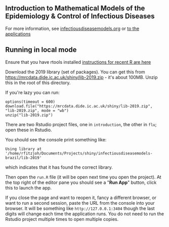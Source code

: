 ## Introduction to Mathematical Models of the Epidemiology & Control of Infectious Diseases

For more information, see [infectiousdiseasemodels.org](http://www.infectiousdiseasemodels.org/) or [to the applications](https://shiny.dide.imperial.ac.uk/infectiousdiseasemodels-2021)

## Running in local mode

Ensure that you have rtools installed [instructions for recent R are here](https://cran.r-project.org/bin/windows/Rtools/rtools42/rtools.html)

Download the 2019 library (set of packages). You can get this from https://mrcdata.dide.ic.ac.uk/shiny/lib-2019.zip - it's about 100MB. Unzip this in the root of this directory.

If you're lazy you can run:

```
options(timeout = 600)
download.file("https://mrcdata.dide.ic.ac.uk/shiny/lib-2019.zip", "lib-2019.zip", mode = "wb")
unzip("lib-2019.zip")
```

There are two Rstudio project files, one in `introduction`, the other in `flu`; open these in Rstudio.

You should see the console print something like:

```
Using library at '/home/rfitzjoh/Documents/Projects/shiny/infectiousdiseasemodels-brazil/lib-2019'
```

which indicates that it has found the correct library.

Then open the `run.R` file (it will be open next time you open the project). At the top right of the editor pane you should see a "**Run App**" button, click this to launch the app.

If you close the page and want to reopen it, fancy a different browser, or want to run a second session, paste the URL from the console into your browser. It will be something like `http://127.0.0.1:3404` though the last digits will change each time the application runs. You do not need to run the Rstudio project multiple times to open multiple copies.
